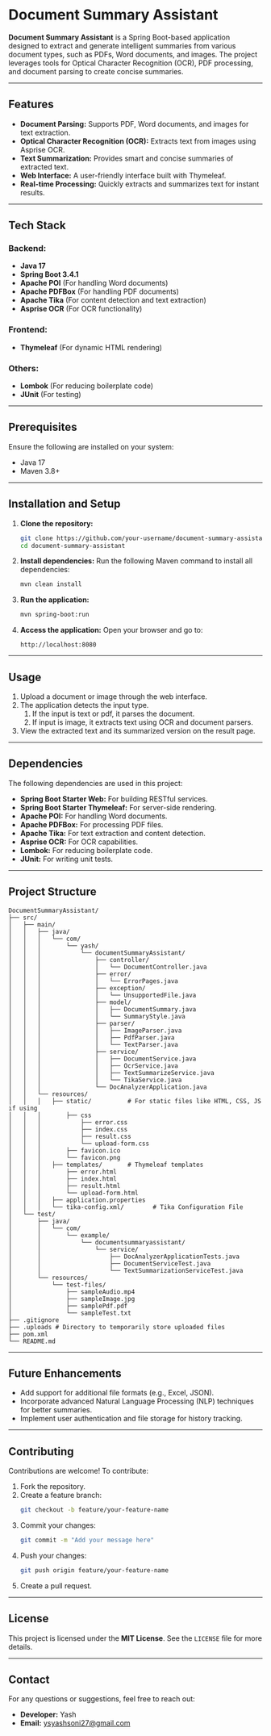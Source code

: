 # Document Summary Assistant

**Document Summary Assistant** is a Spring Boot-based application designed to extract and generate intelligent summaries from various document types, such as PDFs, Word documents, and images. The project leverages tools for Optical Character Recognition (OCR), PDF processing, and document parsing to create concise summaries.

---

## Features

- **Document Parsing:** Supports PDF, Word documents, and images for text extraction.
- **Optical Character Recognition (OCR):** Extracts text from images using Asprise OCR.
- **Text Summarization:** Provides smart and concise summaries of extracted text.
- **Web Interface:** A user-friendly interface built with Thymeleaf.
- **Real-time Processing:** Quickly extracts and summarizes text for instant results.

---

## Tech Stack

### Backend:
- **Java 17**
- **Spring Boot 3.4.1**
- **Apache POI** (For handling Word documents)
- **Apache PDFBox** (For handling PDF documents)
- **Apache Tika** (For content detection and text extraction)
- **Asprise OCR** (For OCR functionality)

### Frontend:
- **Thymeleaf** (For dynamic HTML rendering)

### Others:
- **Lombok** (For reducing boilerplate code)
- **JUnit** (For testing)

---

## Prerequisites

Ensure the following are installed on your system:
- Java 17
- Maven 3.8+  

---

## Installation and Setup

1. **Clone the repository:**
   ```bash
   git clone https://github.com/your-username/document-summary-assistant.git
   cd document-summary-assistant
   ```

2. **Install dependencies:**
   Run the following Maven command to install all dependencies:
   ```bash
   mvn clean install
   ```

3. **Run the application:**
   ```bash
   mvn spring-boot:run
   ```

4. **Access the application:**
   Open your browser and go to:
   ```
   http://localhost:8080
   ```

---

## Usage

1. Upload a document or image through the web interface.
2. The application detects the input type.
   1. If the input is text or pdf, it parses the document.
   2. If input is image, it extracts text using OCR and document parsers.
3. View the extracted text and its summarized version on the result page.

---

## Dependencies

The following dependencies are used in this project:

- **Spring Boot Starter Web:** For building RESTful services.
- **Spring Boot Starter Thymeleaf:** For server-side rendering.
- **Apache POI:** For handling Word documents.
- **Apache PDFBox:** For processing PDF files.
- **Apache Tika:** For text extraction and content detection.
- **Asprise OCR:** For OCR capabilities.
- **Lombok:** For reducing boilerplate code.
- **JUnit:** For writing unit tests.

---

## Project Structure

```
DocumentSummaryAssistant/
├── src/
│   ├── main/
│   │   ├── java/
│   │   │   └── com/
│   │   │       └── yash/
│   │   │           └── documentSummaryAssistant/
│   │   │               ├── controller/
│   │   │               │   └── DocumentController.java
│   │   │               ├── error/
│   │   │               │   └── ErrorPages.java
│   │   │               ├── exception/
│   │   │               │   └── UnsupportedFile.java
│   │   │               ├── model/
│   │   │               │   ├── DocumentSummary.java
│   │   │               │   └── SummaryStyle.java
│   │   │               ├── parser/
│   │   │               │   ├── ImageParser.java
│   │   │               │   ├── PdfParser.java
│   │   │               │   └── TextParser.java
│   │   │               ├── service/
│   │   │               │   ├── DocumentService.java
│   │   │               │   ├── OcrService.java
│   │   │               │   ├── TextSummarizeService.java
│   │   │               │   └── TikaService.java
│   │   │               └── DocAnalyzerApplication.java
│   │   └── resources/
│   │   │   ├── static/          # For static files like HTML, CSS, JS if using 
│   │   │       ├── css
│   │   │           ├── error.css
│   │   │           ├── index.css
│   │   │           ├── result.css
│   │   │           └── upload-form.css
│   │   │       ├── favicon.ico
│   │   │       └── favicon.png
│   │   │   ├── templates/       # Thymeleaf templates
│   │   │       ├── error.html
│   │   │       ├── index.html
│   │   │       ├── result.html
│   │   │       └── upload-form.html
│   │   │   ├── application.properties
│   │   │   └── tika-config.xml/        # Tika Configuration File
│   └── test/
│       ├── java/
│       │   └── com/
│       │       └── example/
│       │           └── documentsummaryassistant/
│       │               └── service/
│       │                   ├── DocAnalyzerApplicationTests.java
│       │                   ├── DocumentServiceTest.java
│       │                   └── TextSummarizationServiceTest.java
│       └── resources/
│           └── test-files/
│               ├── sampleAudio.mp4
│               ├── sampleImage.jpg
│               ├── samplePdf.pdf
│               └── sampleTest.txt
├── .gitignore
├── .uploads # Directory to temporarily store uploaded files
├── pom.xml
└── README.md
```

---

## Future Enhancements

- Add support for additional file formats (e.g., Excel, JSON).
- Incorporate advanced Natural Language Processing (NLP) techniques for better summaries.
- Implement user authentication and file storage for history tracking.

---

## Contributing

Contributions are welcome! To contribute:
1. Fork the repository.
2. Create a feature branch:
   ```bash
   git checkout -b feature/your-feature-name
   ```
3. Commit your changes:
   ```bash
   git commit -m "Add your message here"
   ```
4. Push your changes:
   ```bash
   git push origin feature/your-feature-name
   ```
5. Create a pull request.

---

## License

This project is licensed under the **MIT License**. See the `LICENSE` file for more details.

---

## Contact

For any questions or suggestions, feel free to reach out:
- **Developer:** Yash  
- **Email:** ysyashsoni27@gmail.com